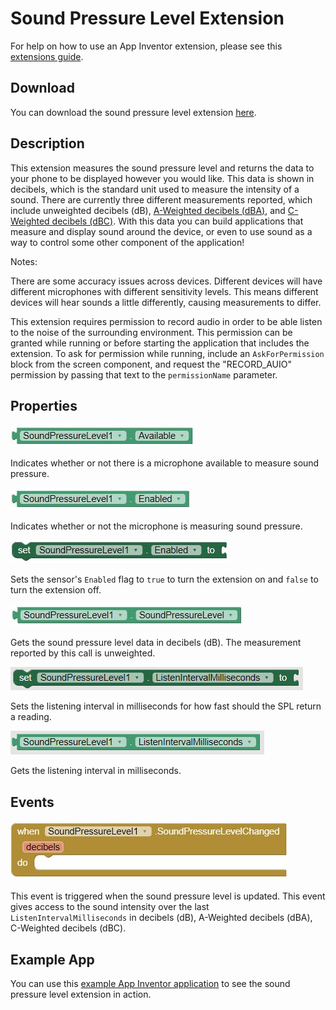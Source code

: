 # **Sound Pressure Level Extension**

For help on how to use an App Inventor extension, please see this [extensions guide](http://ai2.appinventor.mit.edu/reference/other/extensions.html).

## Download
You can download the sound pressure level extension [here](https://gldias.github.io/extensions/SoundPressureLevel/SoundPressureLevel.aix).

## Description
This extension measures the sound pressure level and returns the data to your phone to be displayed however you would like. This data is shown in decibels, which is the standard unit used to measure the intensity of a sound. 
There are currently three different measurements reported, which include unweighted decibels (dB), [A-Weighted decibels (dBA)](https://en.wikipedia.org/wiki/A-weighting), and [C-Weighted decibels (dBC)](https://en.wikipedia.org/wiki/A-weighting#C). 
With this data you can build applications that measure and display sound around the device, or even to use sound as a way to control some other component of the application!

Notes:

There are some accuracy issues across devices. 
Different devices will have different microphones with different sensitivity levels. 
This means different devices will hear sounds a little differently, causing measurements to differ.

This extension requires permission to record audio in order to be able listen to the noise of the surrounding environment. This permission can be granted while running or before starting the application that includes the extension. To ask for permission while running, include an `AskForPermission` block from the screen component, and request the "RECORD_AUIO" permission by passing that text to the `permissionName` parameter.

## Properties
![Is Sound Pressure Available Block](SPLBlocksImages/splAvailable.JPG)

Indicates whether or not there is a microphone available to measure sound pressure.

![Is Sound Pressure Enabled Block](SPLBlocksImages/splEnabled.JPG)

Indicates whether or not the microphone is measuring sound pressure.

![Set Sound Pressure Enabled Block](SPLBlocksImages/setSPLEnabled.JPG)

Sets the sensor's `Enabled` flag to `true` to turn the extension on and `false` to turn the extension off.

![Get Sound Pressure Level Block](SPLBlocksImages/splData.JPG)

Gets the sound pressure level data in decibels (dB). The measurement reported by this call is unweighted.

![Set Sound Pressure Listening Interval Block](SPLBlocksImages/SPLSetInterval.PNG)

Sets the listening interval in milliseconds for how fast should the SPL return a reading.

![Get Sound Pressure Listening Interval Block](SPLBlocksImages/SPLGetInterval.PNG)

Gets the listening interval in milliseconds.

## Events
![Sound Pressure Level Changed Block](SPLBlocksImages/splChanged.JPG)

This event is triggered when the sound pressure level is updated. 
This event gives access to the sound intensity over the last `ListenIntervalMilliseconds` in decibels (dB), A-Weighted decibels (dBA), C-Weighted decibels (dBC).

## Example App

You can use this [example App Inventor application](https://gldias.github.io/extensions/SoundPressureLevel/SPL.aia) to see the sound pressure level extension in action.
